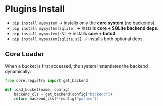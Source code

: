 # Plugins Install

* `pip install mysystem` → installs only the **core system** (no backends).
* `pip install mysystem[sqlite]` → installs **core + SQLite backend deps**.
* `pip install mysystem[s3]` → installs **core + boto3**.
* `pip install mysystem[sqlite,s3]` → installs both optional deps.

## Core Loader

When a bucket is first accessed, the system instantiates the backend dynamically:

```python
from core.registry import get_backend

def load_bucket(name, config):
    backend_cls = get_backend(config["backend"])
    return backend_cls(**config["params"])
```

